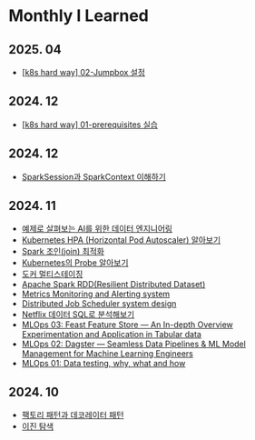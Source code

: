 # Monthly I Learned
## 2025. 04
- [[k8s hard way] 02-Jumpbox 설정](https://jang-hs.github.io/TIL/mlops/250415-k8s-hard-way-02.html)
## 2024. 12
- [[k8s hard way] 01-prerequisites 실습](https://jang-hs.github.io/TIL/mlops/250414-k8s-hard-way-01.html)
## 2024. 12
- [SparkSession과 SparkContext 이해하기](https://jang-hs.github.io/TIL/data-engineer/241204-spark-session-context.html)
## 2024. 11
- [예제로 살펴보는 AI를 위한 데이터 엔지니어링](https://jang-hs.github.io/TIL/data-engineer/241130-data-engnierring-for-ai-example.html)
- [Kubernetes HPA (Horizontal Pod Autoscaler) 알아보기](https://jang-hs.github.io/TIL/mlops/241127-devops-k8s-hpa.html)
- [Spark 조인(join) 최적화](https://jang-hs.github.io/TIL/data-engineer/241126-spark-join.html)
- [Kubernetes의 Probe 알아보기](https://jang-hs.github.io/TIL/mlops/241125-devops-k8s-probe.html)
- [도커 멀티스테이징](https://jang-hs.github.io/TIL/mlops/241124-docker-multistage.html)
- [Apache Spark RDD(Resilient Distributed Dataset)](https://jang-hs.github.io/TIL/data-engineer/241122-spark-rdd.html)
- [Metrics Monitoring and Alerting system](https://jang-hs.github.io/TIL/mlops/241120-devops-metric-monitoring-alert.html)
- [Distributed Job Scheduler system design](https://jang-hs.github.io/TIL/design-pattern/241114-distributed-job-scheduler-system.html)
- [Netflix 데이터 SQL로 분석해보기](https://jang-hs.github.io/TIL/sql/241113-sql-netflix.html)
- [MLOps 03: Feast Feature Store — An In-depth Overview Experimentation and Application in Tabular data](https://jang-hs.github.io/TIL/mlops/241111-mlops-featurestore.html)
- [MLOps 02: Dagster — Seamless Data Pipelines & ML Model Management for Machine Learning Engineers](https://jang-hs.github.io/TIL/mlops/241110-mlops-dagstar.html)
- [MLOps 01: Data testing, why, what and how](https://jang-hs.github.io/TIL/mlops/241109-mlops-data-testing.html)
## 2024. 10
- [팩토리 패턴과 데코레이터 패턴](https://jang-hs.github.io/TIL/design-pattern/241030-factory-decorator-pattern.html)
- [이진 탐색](https://jang-hs.github.io/TIL/algorithm/241009-binary-search.html)
